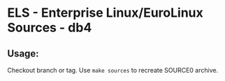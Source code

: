 # ELS - Enterprise Linux/EuroLinux Sources - db4
 
## Usage:
  Checkout branch or tag. Use `make sources` to recreate  SOURCE0 archive.
